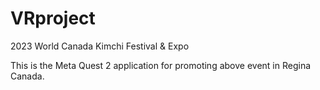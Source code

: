# VRproject

2023 World Canada Kimchi Festival & Expo

This is the Meta Quest 2 application for promoting above event in Regina Canada.
